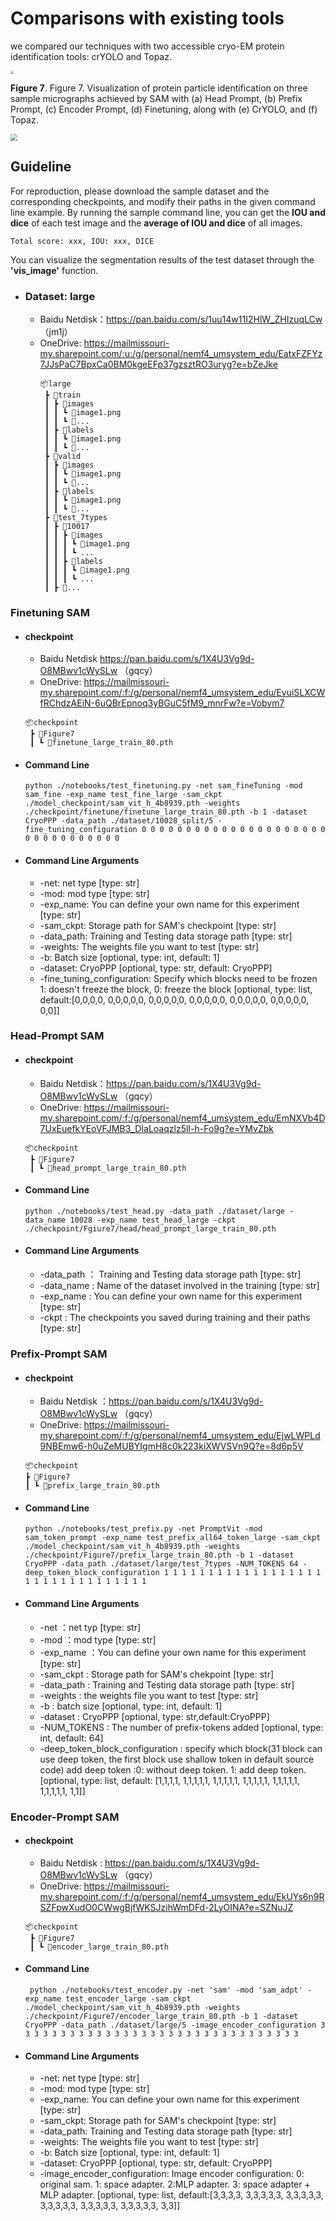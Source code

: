 #  Comparisons with existing tools

we compared our techniques with two accessible cryo-EM protein identification tools: crYOLO and 
Topaz.

<img src="../image/figure7.png" style="zoom: 33%;" />

**Figure 7**. Figure 7. Visualization of protein particle identification on three sample micrographs achieved by SAM with (a) Head Prompt, (b) Prefix Prompt, (c) Encoder Prompt, (d) Finetuning, along with (e) CrYOLO, and (f) Topaz.

<img src="../image/figure8.png" style="zoom: 67%;" />

## Guideline
For reproduction, please download the sample dataset and the corresponding checkpoints, and modify their paths in the given command line example.
By running the sample command line, you can get the **IOU and dice** of each test image and the **average of IOU and dice** of all images.

```
Total score: xxx, IOU: xxx, DICE
```

You can visualize the segmentation results of the test dataset through the **'vis_image'** function.


- ### **Dataset:  large**

  - Baidu Netdisk：https://pan.baidu.com/s/1uu14w11I2HlW_ZHIzuqLCw （jm1j）
  - OneDrive: https://mailmissouri-my.sharepoint.com/:u:/g/personal/nemf4_umsystem_edu/EatxFZFYz7JJsPaC7BpxCa0BM0kgeEFp37gzsztRO3uryg?e=bZeJke
    ```
    📦large
     ┣ 📂train
     ┃ ┣ 📂images
     ┃ ┃ ┗ 📜image1.png
     ┃ ┃ ┗ 📜...
     ┃ ┣ 📂labels
     ┃ ┃ ┗ 📜image1.png
     ┃ ┃ ┗ 📜...
     ┣ 📂valid
     ┃ ┣ 📂images
     ┃ ┃ ┗ 📜image1.png
     ┃ ┃ ┗ 📜...
     ┃ ┣ 📂labels
     ┃ ┃ ┗ 📜image1.png
     ┃ ┃ ┗ 📜...
     ┣ 📂test_7types
     ┃ ┣ 📂10017
     ┃ ┃ ┣ 📂images
     ┃ ┃ ┃ ┗ 📜image1.png
     ┃ ┃ ┃ ┗ ...
     ┃ ┃ ┣ 📂labels
     ┃ ┃ ┃ ┗ 📜image1.png
     ┃ ┃ ┃ ┗ ...
     ┃ ┣ 📂...
    ```

### Finetuning SAM
- #### checkpoint
  
    - Baidu Netdisk  https://pan.baidu.com/s/1X4U3Vg9d-O8MBwv1cWySLw  （gqcy）
   - OneDrive: https://mailmissouri-my.sharepoint.com/:f:/g/personal/nemf4_umsystem_edu/EvuiSLXCWfRChdzAEiN-6uQBrEpnoq3yBGuC5fM9_mnrFw?e=Vobvm7
     
   
    ```
    📦checkpoint
     ┣ 📂Figure7
     ┃ ┗ 📜finetune_large_train_80.pth
    ```
   
- #### Command Line
  
   ```
   python ./notebooks/test_finetuning.py -net sam_fineTuning -mod sam_fine -exp_name test_fine_large -sam_ckpt ./model_checkpoint/sam_vit_h_4b8939.pth -weights ./checkpoint/finetune/finetune_large_train_80.pth -b 1 -dataset CryoPPP -data_path ./dataset/10028_split/5 -fine_tuning_configuration 0 0 0 0 0 0 0 0 0 0 0 0 0 0 0 0 0 0 0 0 0 0 0 0 0 0 0 0 0 0 0 0
   ```

- #### Command Line Arguments

  - -net: net type [type: str]
  - -mod: mod type [type: str]
  - -exp_name: You can define your own name for this experiment [type: str]
  - -sam_ckpt: Storage path for SAM's checkpoint [type: str]
  - -data_path: Training and Testing data storage path [type: str]
  - -weights: The weights file you want to test [type: str]
  - -b: Batch size [optional, type: int, default: 1]
  - -dataset: CryoPPP [optional, type: str, default: CryoPPP]
  - -fine_tuning_configuration: Specify which blocks need to be frozen 1: doesn't freeze the block, 0: freeze the block [optional, type: list, default:[0,0,0,0, 0,0,0,0,0, 0,0,0,0,0, 0,0,0,0,0, 0,0,0,0,0, 0,0,0,0,0, 0,0]]

### Head-Prompt SAM

- #### checkpoint
  
    - Baidu Netdisk：https://pan.baidu.com/s/1X4U3Vg9d-O8MBwv1cWySLw  （gqcy）
    - OneDrive: https://mailmissouri-my.sharepoint.com/:f:/g/personal/nemf4_umsystem_edu/EmNXVb4D7UxEuefkYEoVFJMB3_DIaLoaqzlz5lI-h-Fo9g?e=YMvZbk  
      
    ```
    📦checkpoint
     ┣ 📂Figure7
     ┃ ┗ 📜head_prompt_large_train_80.pth
    ```
  
- #### Command Line
  
   ```
   python ./notebooks/test_head.py -data_path ./dataset/large -data_name 10028 -exp_name test_head_large -ckpt ./checkpoint/Fgiure7/head/head_prompt_large_train_80.pth
   ```

- #### Command Line Arguments

  - -data_path ： Training and Testing data storage path [type: str]
  - -data_name : Name of the dataset involved in the training [type: str]
  - -exp_name : You can define your own name for this experiment [type: str]
  - -ckpt : The checkpoints you saved during training and their paths [type: str]

### Prefix-Prompt SAM

- #### checkpoint
  
    - Baidu Netdisk ：https://pan.baidu.com/s/1X4U3Vg9d-O8MBwv1cWySLw  （gqcy）
    - OneDrive: https://mailmissouri-my.sharepoint.com/:f:/g/personal/nemf4_umsystem_edu/EjwLWPLd9NBEmw6-h0uZeMUBYIgmH8c0k223kiXWVSVn9Q?e=8d6p5V
      
    
    ```
    📦checkpoint
    ┣ 📂Figure7
    ┃ ┗ 📜prefix_large_train_80.pth
    ```
    
- #### Command Line
  
   ```
   python ./notebooks/test_prefix.py -net PromptVit -mod sam_token_prompt -exp_name test_prefix_all64_token_large -sam_ckpt ./model_checkpoint/sam_vit_h_4b8939.pth -weights ./checkpoint/Figure7/prefix_large_train_80.pth -b 1 -dataset CryoPPP -data_path ./dataset/large/test_7types -NUM_TOKENS 64 -deep_token_block_configuration 1 1 1 1 1 1 1 1 1 1 1 1 1 1 1 1 1 1 1 1 1 1 1 1 1 1 1 1 1 1 1 1
   ```

- #### Command Line Arguments

  - -net ：net typ [type: str]
  - -mod ：mod type [type: str]
  - -exp_name ：You can define your own name for this experiment [type: str]
  - -sam_ckpt : Storage path for SAM's chekpoint [type: str]
  - -data_path : Training  and Testing data storage path [type: str]
  - -weights : the weights file you want to test [type: str]
  - -b : batch size [optional, type: int, default: 1]
  - -dataset : CryoPPP [optional, type: str,default:CryoPPP]
  - -NUM_TOKENS : The number of prefix-tokens added [optional, type: int, default: 64]
  - -deep_token_block_configuration : specify which block(31 block can use deep token, the first block use shallow token in default source code) add deep token :0: without deep token. 1: add deep token. [optional, type: list, default: [1,1,1,1, 1,1,1,1,1, 1,1,1,1,1, 1,1,1,1,1, 1,1,1,1,1, 1,1,1,1,1, 1,1]]

### Encoder-Prompt SAM

- #### checkpoint
  
    - Baidu Netdisk :  https://pan.baidu.com/s/1X4U3Vg9d-O8MBwv1cWySLw  （gqcy）
   - OneDrive: https://mailmissouri-my.sharepoint.com/:f:/g/personal/nemf4_umsystem_edu/EkUYs6n9RSZFpwXudO0CWwgBjfWKSJzihWmDFd-2LyOINA?e=SZNuJZ
     
   
    ```
    📦checkpoint
     ┣ 📂Figure7
     ┃ ┗ 📜encoder_large_train_80.pth
    ```
   
- #### Command Line
  
   ```
    python ./notebooks/test_encoder.py -net 'sam' -mod 'sam_adpt' -exp_name test_encoder_large -sam_ckpt ./model_checkpoint/sam_vit_h_4b8939.pth -weights ./checkpoint/Figure7/encoder_large_train_80.pth -b 1 -dataset CryoPPP -data_path ./dataset/large/5 -image_encoder_configuration 3 3 3 3 3 3 3 3 3 3 3 3 3 3 3 3 3 3 3 3 3 3 3 3 3 3 3 3 3 3 3 3
   ```

- #### Command Line Arguments

  - -net: net type [type: str]
  - -mod: mod type [type: str]
  - -exp_name: You can define your own name for this experiment [type: str]
  - -sam_ckpt: Storage path for SAM's checkpoint [type: str]
  - -data_path: Training and Testing data storage path [type: str]
  - -weights: The weights file you want to test [type: str]
  - -b: Batch size [optional, type: int, default: 1]
  - -dataset: CryoPPP [optional, type: str, default: CryoPPP]
  - -image_encoder_configuration: Image encoder configuration: 0: original sam. 1: space adapter. 2:MLP adapter. 3: space adapter + MLP adapter. [optional, type: list, default:[3,3,3,3, 3,3,3,3,3, 3,3,3,3,3, 3,3,3,3,3, 3,3,3,3,3, 3,3,3,3,3, 3,3]]
